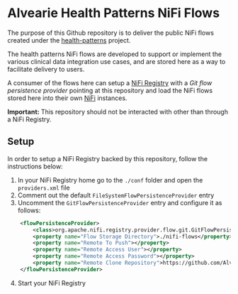 # Alvearie Health Patterns NiFi Flows
The purpose of this Github repository is to deliver the public NiFi flows created under the [health-patterns](https://github.com/Alvearie/health-patterns) project.

The health patterns NiFi flows are developed to support or implement the various clinical data integration use cases, and are stored here as a way to facilitate delivery to users.

A consumer of the flows here can setup a [NiFi Registry](https://nifi.apache.org/registry.html) with a _Git flow persistence provider_ pointing at this repository and load the NiFi flows stored here into their own [NiFi](https://nifi.apache.org/registry.html) instances.

**Important:** This repository should not be interacted with other than through a NiFi Registry.

## Setup

In order to setup a NiFi Registry backed by this repository, follow the instructions below:

1. In your NiFi Registry home go to the `./conf` folder and open the `providers.xml` file
2. Comment out the default `FileSystemFlowPersistenceProvider` entry
3. Uncomment the `GitFlowPersistenceProvider` entry and configure it as follows:
```xml
    <flowPersistenceProvider>
        <class>org.apache.nifi.registry.provider.flow.git.GitFlowPersistenceProvider</class>
        <property name="Flow Storage Directory">./nifi-flows</property>
        <property name="Remote To Push"></property>
        <property name="Remote Access User"></property>
        <property name="Remote Access Password"></property>
        <property name="Remote Clone Repository">https://github.com/Alvearie/health-patterns-nifi-flows.git</property>
    </flowPersistenceProvider>
```
4. Start your NiFi Registry
